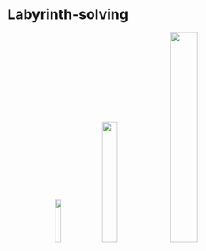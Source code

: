 # Labyrinth-solving




<p align="center" width="100%">
    <img width="15%" src="https://user-images.githubusercontent.com/77071173/111710853-ca6c8880-884a-11eb-9c18-c55a317de824.gif"> 
    <img width="25%" src="https://user-images.githubusercontent.com/77071173/111711504-271c7300-884c-11eb-8da1-5dc57e636101.gif"> 
    <img width="33%" src="https://user-images.githubusercontent.com/77071173/111712132-541d5580-884d-11eb-9874-eb8a43a0bf38.gif"> 
</p>

                                                              
